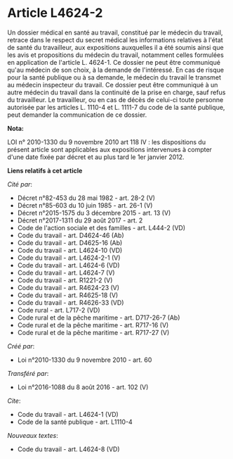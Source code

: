 # Article L4624-2

Un dossier médical en santé au travail, constitué par le médecin du travail, retrace dans le respect du secret médical les
informations relatives à l'état de santé du travailleur, aux expositions auxquelles il a été soumis ainsi que les avis et
propositions du médecin du travail, notamment celles formulées en application de l'article L. 4624-1. Ce dossier ne peut être
communiqué qu'au médecin de son choix, à la demande de l'intéressé. En cas de risque pour la santé publique ou à sa demande,
le médecin du travail le transmet au médecin inspecteur du travail. Ce dossier peut être communiqué à un autre médecin du
travail dans la continuité de la prise en charge, sauf refus du travailleur. Le travailleur, ou en cas de décès de celui-ci
toute personne autorisée par les articles L. 1110-4 et L. 1111-7 du code de la santé publique, peut demander la communication
de ce dossier.

**Nota:**

LOI n° 2010-1330 du 9 novembre 2010 art 118 IV : les dispositions du présent article sont applicables aux expositions
intervenues à compter d'une date fixée par décret et au plus tard le 1er janvier 2012.

**Liens relatifs à cet article**

_Cité par_:

  - Décret n°82-453 du 28 mai 1982 - art. 28-2 (V)
  - Décret n°85-603 du 10 juin 1985 - art. 26-1 (V)
  - Décret n°2015-1575 du 3 décembre 2015 - art. 13 (V)
  - Décret n°2017-1311 du 29 août 2017 - art. 2
  - Code de l'action sociale et des familles - art. L444-2 (VD)
  - Code du travail - art. D4624-46 (Ab)
  - Code du travail - art. D4625-16 (Ab)
  - Code du travail - art. L4624-10 (VD)
  - Code du travail - art. L4624-2-1 (V)
  - Code du travail - art. L4624-6 (VD)
  - Code du travail - art. L4624-7 (V)
  - Code du travail - art. R1221-2 (V)
  - Code du travail - art. R4624-23 (V)
  - Code du travail - art. R4625-18 (V)
  - Code du travail - art. R4626-33 (VD)
  - Code rural - art. L717-2 (VD)
  - Code rural et de la pêche maritime - art. D717-26-7 (Ab)
  - Code rural et de la pêche maritime - art. R717-16 (V)
  - Code rural et de la pêche maritime - art. R717-27 (V)

_Créé par_:

  - Loi n°2010-1330 du 9 novembre 2010 - art. 60

_Transféré par_:

  - Loi n°2016-1088 du 8 août 2016 - art. 102 (V)

_Cite_:

  - Code du travail - art. L4624-1 (VD)
  - Code de la santé publique - art. L1110-4

_Nouveaux textes_:

  - Code du travail - art. L4624-8 (VD)
